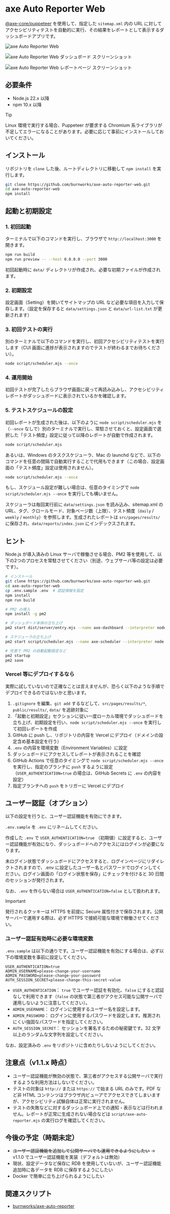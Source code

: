 # axe Auto Reporter Web

[@axe-core/puppeteer](https://github.com/dequelabs/axe-core-npm/blob/develop/packages/puppeteer/README.md) を使用して、指定した `sitemap.xml` 内の URL に対してアクセシビリティテストを自動的に実行、その結果をレポートとして表示するダッシュボードアプリです。

![axe Auto Reporter Web](./public/img/main-logo.svg)

![axe Auto Reporter Web ダッシュボード スクリーンショット](./public/img/screen-shot-axe-Auto-Reporter-Web.png)

![axe Auto Reporter Web レポートページ スクリーンショット](./public/img/screen-shot-axe-Auto-Reporter-Web-02.png)

## 必要条件
- Node.js 22.x 以降
- npm 10.x 以降

> [!TIP]
> Linux 環境で実行する場合、Puppeteer が要求する Chromium 系ライブラリが不足してエラーになることがあります。必要に応じて事前にインストールしておいてください。

## インストール
リポジトリを `clone` した後、ルートディレクトリに移動して `npm install` を実行します。

```sh
git clone https://github.com/burnworks/axe-auto-reporter-web.git
cd axe-auto-reporter-web
npm install
```

## 起動と初期設定

### 1. 初回起動
ターミナルで以下のコマンドを実行し、ブラウザで `http://localhost:3000` を開きます。  

```sh
npm run build
npm run preview -- --host 0.0.0.0 --port 3000
```

初回起動時に `data/` ディレクトリが作成され、必要な初期ファイルが作成されます。

### 2. 初期設定
設定画面（Setting）を開いてサイトマップの URL など必要な項目を入力して保存します。（設定を保存すると `data/settings.json` と `data/url-list.txt` が更新されます）

### 3. 初回テストの実行
別のターミナルで以下のコマンドを実行し、初回アクセシビリティテストを実行します（CUI 画面に進捗が表示されますのでテストが終わるまでお待ちください）。

```sh
node script/scheduler.mjs --once
```

### 4. 運用開始
初回テストが完了したらブラウザ画面に戻って再読み込みし、アクセシビリティレポートがダッシュボードに表示されているかを確認します。


### 5. テストスケジュールの設定
初回レポートが生成された後は、以下のように `node script/scheduler.mjs` を（`--once` なしで）別のターミナルで実行し、常駐させておくと、設定画面で選択した「テスト頻度」設定に従って以降のレポートが自動で作成されます。

```sh
node script/scheduler.mjs
```

あるいは、Windows のタスクスケジューラ、Mac の launchd などで、以下のコマンドを任意の間隔で自動実行することで代用もできます（この場合、設定画面の「テスト頻度」設定は使用されません）。

```sh
node script/scheduler.mjs --once
```

もし、スケジュール設定が難しい場合は、任意のタイミングで `node script/scheduler.mjs --once` を実行しても構いません。

スケジューラは毎回実行前に `data/settings.json` を読み込み、sitemap.xml の URL、タグ、クロールモード、対象ページ数（上限）、テスト頻度（`daily` / `weekly` / `monthly`）を参照します。生成されたレポートは `src/pages/results/` に保存され、`data/reports/index.json` にインデックスされます。

## ヒント
Node.js が導入済みの Linux サーバで稼働させる場合、PM2 等を使用して、以下の2つのプロセスを常駐させてください（別途、ウェブサーバ等の設定は必要です）。

```sh
# インストール
git clone https://github.com/burnworks/axe-auto-reporter-web.git
cd axe-auto-reporter-web
cp .env.sample .env  # 認証情報を設定
npm install
npm run build

# PM2 の導入
npm install -g pm2

# ダッシュボード本体の立ち上げ 
pm2 start dist/server/entry.mjs --name axe-dashboard --interpreter node

# スケジューラの立ち上げ 
pm2 start script/scheduler.mjs --name axe-scheduler --interpreter node

# 任意で PM2 の自動起動設定など
pm2 startup
pm2 save
```

### Vercel 等にデプロイするなら
実際に試していないので正確なことは言えませんが、恐らく以下のような手順でデプロイできるのではないかと思います。

1. `.gitignore` を編集、`git add` するなどして、`src/pages/results/*`, `public/results/`, `data/` を追跡対象に
2. 「起動と初期設定」セクションに従い一度ローカル環境でダッシュボードを立ち上げ、初期設定を行い、`node script/scheduler.mjs --once` を実行して初回レポートを作成
3. GitHub に push し、リポジトリの内容を Vercel にデプロイ（ドメインの設定含め基本設定を行う）
4. `.env` の内容を環境変数（Environment Variables）に設定
5. ダッシュボードにアクセスしてレポートが表示されることを確認
6. GitHub Actions で任意のタイミングで `node script/scheduler.mjs --once` を実行し、指定のブランチに `push` するように設定（`USER_AUTHENTICATION=true` の場合は、GitHub Secrets に `.env` の内容を設定）
7. 指定ブランチへの `push` をトリガーに Vercel にデプロイ

## ユーザー認証（オプション）
以下の設定を行うと、ユーザー認証機能を有効にできます。

`.env.sample` を `.env` にリネームしてください。

作成した `.env` で `USER_AUTHENTICATION=true` （初期値）に設定すると、ユーザー認証機能が有効になり、ダッシュボードへのアクセスにはログインが必要になります。

未ログイン状態でダッシュボードにアクセスすると、ログインページにリダイレクトされますので、.env に設定したユーザー名とパスワードでログインしてください。ログイン画面の「ログイン状態を保存」にチェックを付けると 30 日間のセッションが発行されます。

なお、`.env` を作らない場合は `USER_AUTHENTICATION=false` として扱われます。

> [!IMPORTANT]
> 発行されるクッキーは HTTPS を前提に Secure 属性付きで保存されます。公開サーバーで運用する際は、必ず HTTPS で接続可能な環境で稼働させてください。

### ユーザー認証有効時に必要な環境変数

`.env.sample` は以下の通りです。ユーザー認証機能を有効にする場合は、必ず以下の環境変数を事前に設定してください。

```env
USER_AUTHENTICATION=true
ADMIN_USERNAME=please-change-your-username
ADMIN_PASSWORD=please-change-your-password
AUTH_SESSION_SECRET=please-change-this-secret-value
```

- `USER_AUTHENTICATION`： `true` でユーザー認証を有効化、`false` にすると認証なしで利用できます（`false` の状態で第三者がアクセス可能な公開サーバで運用しないように注意してください）。
- `ADMIN_USERNAME`： ログインに使用するユーザー名を設定します。
- `ADMIN_PASSWORD`： ログインに使用するパスワードを設定します。推測されにくい強固なパスワードを指定してください。
- `AUTH_SESSION_SECRET`： セッションを署名するための秘密鍵です。32 文字以上のランダムな文字列を設定してください。

なお、設定済みの `.env` をリポジトリに含めたりしないようにしてください。

## 注意点（v1.1.x 時点）

- ユーザー認証機能が無効の状態で、第三者がアクセスする公開サーバで実行するような利用方法はしないでください。
- テストの対象は `http://` または `https://` で始まる URL のみです。PDF など非 HTML コンテンツはブラウザ内ビューアでアクセスできてしまいますが、アクセシビリティ試験自体は正常に実行されません。
- テストの失敗などに対するダッシュボード上での通知・表示などは行われません。レポートが正常に生成されない場合などは `script/axe-auto-reporter.mjs` の実行ログを確認してください。

## 今後の予定（時期未定）

- ~~ユーザー認証機能を追加して公開サーバでも運用できるようにしたい~~ → v1.1.0 でユーザー認証機能を実装（デフォルトは無効）
- 現状、設定データなど保存に RDB を使用していないが、ユーザー認証機能追加時に各データを RDB に保存するようにしたい
- Docker で簡単に立ち上げられるようにしたい

## 関連スクリプト

- [burnworks/axe-auto-reporter](https://github.com/burnworks/axe-auto-reporter)



